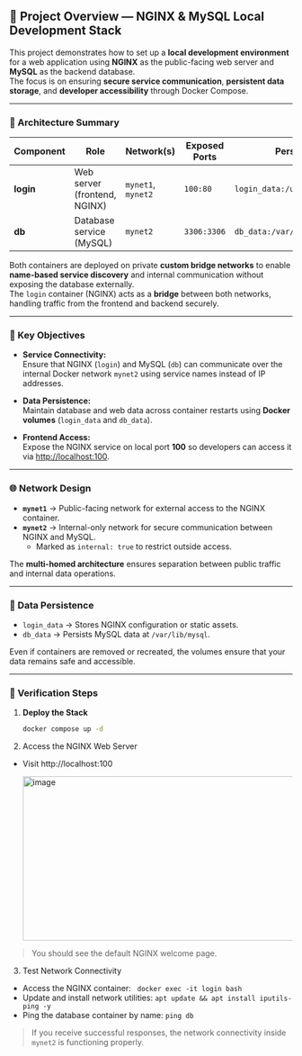 ## 🧩 Project Overview — NGINX & MySQL Local Development Stack

This project demonstrates how to set up a **local development environment** for a web application using **NGINX** as the public-facing web server and **MySQL** as the backend database.  
The focus is on ensuring **secure service communication**, **persistent data storage**, and **developer accessibility** through Docker Compose.

---

### 🧱 Architecture Summary

| Component | Role | Network(s) | Exposed Ports | Persistence |
|------------|------|-------------|----------------|--------------|
| **login** | Web server (frontend, NGINX) | `mynet1`, `mynet2` | `100:80` | `login_data:/usr/local/apache2` |
| **db** | Database service (MySQL) | `mynet2` | `3306:3306` | `db_data:/var/lib/mysql` |

Both containers are deployed on private **custom bridge networks** to enable **name-based service discovery** and internal communication without exposing the database externally.  
The `login` container (NGINX) acts as a **bridge** between both networks, handling traffic from the frontend and backend securely.

---

### 🎯 Key Objectives

- **Service Connectivity:**  
  Ensure that NGINX (`login`) and MySQL (`db`) can communicate over the internal Docker network `mynet2` using service names instead of IP addresses.

- **Data Persistence:**  
  Maintain database and web data across container restarts using **Docker volumes** (`login_data` and `db_data`).

- **Frontend Access:**  
  Expose the NGINX service on local port **100** so developers can access it via [http://localhost:100](http://localhost:100).

---

### 🌐 Network Design

- **`mynet1`** → Public-facing network for external access to the NGINX container.  
- **`mynet2`** → Internal-only network for secure communication between NGINX and MySQL.  
  - Marked as `internal: true` to restrict outside access.  

The **multi-homed architecture** ensures separation between public traffic and internal data operations.

---

### 💾 Data Persistence

- `login_data` → Stores NGINX configuration or static assets.  
- `db_data` → Persists MySQL data at `/var/lib/mysql`.  

Even if containers are removed or recreated, the volumes ensure that your data remains safe and accessible.

---

### 🧪 Verification Steps

1. **Deploy the Stack**
   ```bash
   docker compose up -d
   ```
2. Access the NGINX Web Server
- Visit http://localhost:100
  
  <img width="887" height="292" alt="image" src="https://github.com/user-attachments/assets/4f9dd089-f8ba-48b2-8e91-e360114d8076" />
  
> You should see the default NGINX welcome page.

3. Test Network Connectivity
  - Access the NGINX container:
    ` docker exec -it login bash`
  - Update and install network utilities:
    `apt update && apt install iputils-ping -y`
  - Ping the database container by name:
    `ping db`
>If you receive successful responses, the network connectivity inside `mynet2` is functioning properly.
